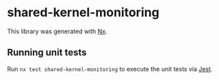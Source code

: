 # shared-kernel-monitoring

This library was generated with [Nx](https://nx.dev).

## Running unit tests

Run `nx test shared-kernel-monitoring` to execute the unit tests via [Jest](https://jestjs.io).
